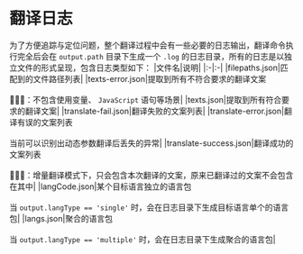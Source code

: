 
# 翻译日志
为了方便追踪与定位问题，整个翻译过程中会有一些必要的日志输出，翻译命令执行完全后会在 `output.path` 目录下生成一个 `.log` 的日志目录，所有的日志是以独立文件的形式呈现，包含日志类型如下：
|文件名|说明|
|:-|:-|
|filepaths.json|匹配到的文件路径列表|
|texts-error.json|提取到所有不符合要求的翻译文案<br /><br />📢📢📢：不包含使用变量、 `JavaScript` 语句等场景|
|texts.json|提取到所有符合要求的翻译文案|
|translate-fail.json|翻译失败的文案列表|
|translate-error.json|翻译有误的文案列表<br /><br />当前可以识别出动态参数翻译后丢失的异常|
|translate-success.json|翻译成功的文案列表<br /><br />📢📢📢：增量翻译模式下，只会包含本次翻译的文案，原来已翻译过的文案不会包含在其中|
|langCode.json|某个目标语言独立的语言包<br /><br />当 `output.langType == 'single'` 时，会在日志目录下生成目标语言单个的语言包|
|langs.json|聚合的语言包<br /><br />当 `output.langType == 'multiple'` 时，会在日志目录下生成聚合的语言包|
